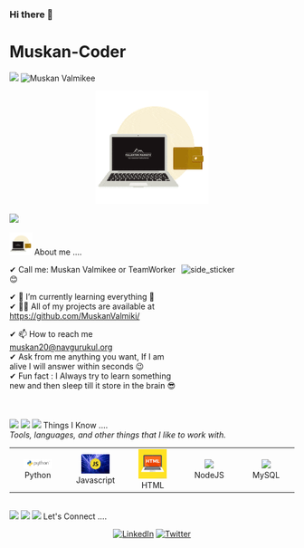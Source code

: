 ### Hi there 👋

<h1>Muskan-Coder</h1>
<p align="left"> <img src="https://media.giphy.com/media/iY8CRBdQXODJSCERIr/giphy.gif" width="30px"> <img src="https://komarev.com/ghpvc/?username=MuskanValmikee&label=Profile%20views&color=0e75b6&style=flat" alt="Muskan Valmikee" /> </p>
<p align="center">
  <img src="github.png" height="200"/>
</p>
<a href="https://www.youtube.com/watch?v=dQw4w9WgXcQ"><img src="https://user-images.githubusercontent.com/73097560/115834477-dbab4500-a447-11eb-908a-139a6edaec5c.gif"></a>

<img src="github.png" width="40px">&nbsp;About me ....

<img align="right" width=200px height=200px alt="side_sticker" src="https://media.giphy.com/media/L1R1tvI9svkIWwpVYr/giphy.gif" />

✔ Call me: Muskan Valmikee or TeamWorker 😊 <br>

✔ 🌱 I’m currently learning everything 🤣<br>
✔ 👨‍💻 All of my projects are available at https://github.com/MuskanValmiki/<br>

✔ 📫 How to reach me muskan20@navgurukul.org<br>
✔ Ask from me anything you want, If I am alive I will answer within seconds 😉<br>
✔ Fun fact : I Always try to learn something new and then sleep till it store in the brain 😎<br><br><br><br>
<a href="https://www.youtube.com/watch?v=dQw4w9WgXcQ"><img src="https://user-images.githubusercontent.com/73097560/115834477-dbab4500-a447-11eb-908a-139a6edaec5c.gif"></a>
<a href="https://www.youtube.com/watch?v=dQw4w9WgXcQ"><img src="https://user-images.githubusercontent.com/73097560/115834477-dbab4500-a447-11eb-908a-139a6edaec5c.gif"></a>
<img src="https://media.giphy.com/media/iY8CRBdQXODJSCERIr/giphy.gif" width="30px">&nbsp;Things I Know ....<br>
<i>Tools, languages, and other things that I like to work with.</i>
<br>
<table>
  <tr>
    <td align="center" width="96">
      <a>
        <img src="python.png" width="50"/>
      </a>
      <br>Python
    </td>
    <td align="center" width="96">
      <a>
        <img src="javascript.png" width="50"/>
      </a>
      <br>Javascript
    </td>
    <td align="center" width="96">
      <a>
        <img src="html.jpg" width="50"/>
      </a>
      <br>HTML
    </td>
    <td align="center" width="96">
        <a>
            <img src="https://www.vectorlogo.zone/logos/nodejs/nodejs-icon.svg" width="40"/>
        </a>
        <br>NodeJS
    </td>
    <td align="center" width="96">
      <a>
        <img src="https://www.vectorlogo.zone/logos/mysql/mysql-ar21.svg" width="40"/>
      </a>
      <br>MySQL
    </td>
  </tr>
</table>
<br>
<a h
ref="https://www.youtube.com/watch?v=dQw4w9WgXcQ"><img src="https://user-images.githubusercontent.com/73097560/115834477-dbab4500-a447-11eb-908a-139a6edaec5c.gif"></a>
<a href="https://www.youtube.com/watch?v=dQw4w9WgXcQ"><img src="https://user-images.githubusercontent.com/73097560/115834477-dbab4500-a447-11eb-908a-139a6edaec5c.gif"></a>
<img src="https://media.giphy.com/media/iY8CRBdQXODJSCERIr/giphy.gif" width="30px">&nbsp;Let's Connect ....
<p align="center">
     <a href="https://www.linkedin.com/in/muskan-valmikee-0ba3a3213/"><img src="https://img.icons8.com/bubbles/50/000000/linkedin.png" width="60px" alt="LinkedIn"/></a>
     <a href="https://twitter.com/MValmikee"><img src="https://help.twitter.com/content/dam/help-twitter/brand/logo.png" width="60px" alt="Twitter"></a>
</p>
